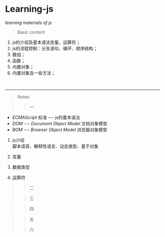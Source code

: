 # Learning-js

*learning materials of js*

> Basic content
1. js的介绍及基本语法变量，运算符；  
2. js的流程控制：分支语句、循环、顺序结构；  
3. 数组；  
4. 函数；  
5. 内置对象；  
6. 内置对象及一些方法；  

<br>

---

> Notes

>> 一

- *ECMAScript* 标准 --- js的基本语法  
- *DOM* --- *Document Object Model* 文档对象模型  
- *BOM* --- *Browser Object Model* 浏览器对象模型  

1. js介绍  
  脚本语音、解释性语言、动态类型、基于对象

2. 变量  


3. 数据类型  


4. 运算符  


>> 二


>> 三


>> 四


>> 五


>> 六